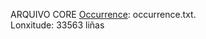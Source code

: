 
ARQUIVO CORE [Occurrence](http://rs.tdwg.org/dwc/terms/Occurrence): occurrence.txt.  
Lonxitude: 33563 liñas